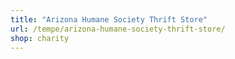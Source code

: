 ```yaml
---
title: "Arizona Humane Society Thrift Store"
url: /tempe/arizona-humane-society-thrift-store/
shop: charity
---
```

